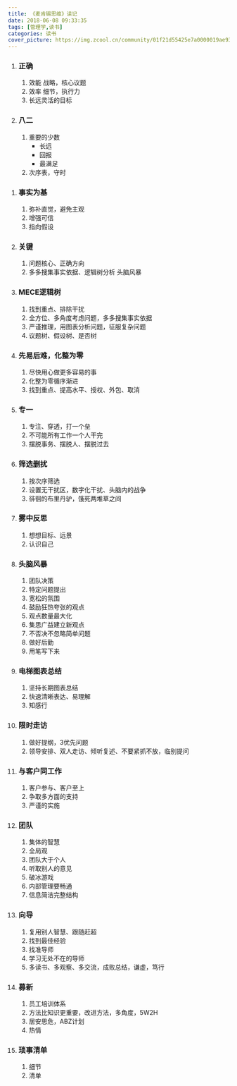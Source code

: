 ```yaml
---
title: 《麦肯锡思维》读记
date: 2018-06-08 09:33:35
tags: [管理学,读书]
categories: 读书
cover_picture: https://img.zcool.cn/community/01f21d55425e7a0000019ae9342b50.jpg@1280w_1l_2o_100sh.webp
---
```



1. ###  正确
	1. 效能 战略，核心议题
	1. 效率 细节，执行力
	1. 长远灵活的目标
1. ###  八二
	1. 重要的少数
		- 长远
		- 回报
		- 最满足
	1. 次序表，守时
<!--more-->			
1. ###  事实为基
	1. 弥补直觉，避免主观
	1. 增强可信
	1. 指向假设

1. ###  关键
	1. 问题核心、正确方向
	1. 多多搜集事实依据、逻辑树分析 头脑风暴
  
1. ###  MECE逻辑树
	1. 找到重点、排除干扰
	1. 全方位、多角度考虑问题，多多搜集事实依据	
	1. 严谨推理，用图表分析问题，征服复杂问题
	1. 议题树、假设树、是否树

1. ###  先易后难，化整为零
	1. 尽快用心做更多容易的事
	1. 化整为零循序渐进
	1. 找到重点、提高水平、授权、外包、取消
1. ###  专一
	1. 专注、穿透，打一个垒
	1. 不可能所有工作一个人干完
	1. 摆脱事务、摆脱人、摆脱过去
1. ###  筛选删扰
	1. 按次序筛选
	1. 设置无干扰区，数字化干扰、头脑内的战争
	1. 徘徊的布里丹驴，饿死两堆草之间
1. ###  雾中反思
	1. 想想目标、远景	
	1. 认识自己	
1. ###  头脑风暴
	1. 团队决策
	1. 特定问题提出
	1. 宽松的氛围
	1. 鼓励狂热夸张的观点
	1. 观点数量最大化
	1. 集思广益建立新观点
	1. 不否决不忽略简单问题
	1. 做好后勤
	1. 用笔写下来
1. ###  电梯图表总结
	1. 坚持长期图表总结	
	1. 快速清晰表达、易理解
	1. 知感行
1. ###  限时走访
	1. 做好提纲，3优先问题
	1. 领导安排、双人走访、倾听复述、不要紧抓不放，临别提问
1. ###  与客户同工作
	1. 客户参与、客户至上
	1. 争取多方面的支持
	1. 严谨的实施
1. ###  团队
	1. 集体的智慧
	1. 全局观
	1. 团队大于个人
	1. 听取别人的意见
	1. 破冰游戏
	1. 内部管理要畅通
	1. 信息简洁完整结构
1. ###  向导
	1. 复用别人智慧、跟随赶超
	1. 找到最佳经验
	1. 找准导师
	1. 学习无处不在的导师
	1. 多读书、多观察、多交流，成败总结，谦虚，笃行	
1. ###  募新
	1. 员工培训体系
	1. 方法比知识更重要，改进方法，多角度，5W2H
	1. 居安思危，ABZ计划
	1. 热情	
1. ###  琐事清单
	1. 细节
	1. 清单